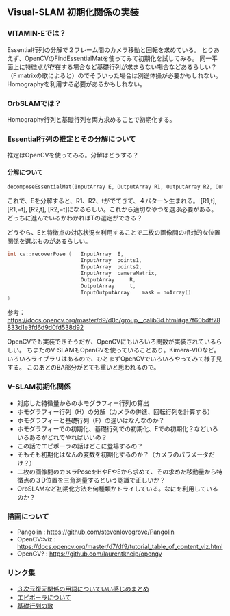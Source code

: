 ## Visual-SLAM 初期化関係の実装

### VITAMIN-Eでは？
Essential行列の分解で２フレーム間のカメラ移動と回転を求めている。
とりあえず、OpenCVのFindEssentialMatを使ってみて初期化を試してみる。
同一平面上に特徴点が存在する場合など基礎行列が求まらない場合などあるらしい？（F matrixの歌によると）のでそういった場合は別途体操が必要かもしれない。Homographyを利用する必要があるかもしれない。

### OrbSLAMでは？
Homography行列と基礎行列を両方求めることで初期化する。


### Essential行列の推定とその分解について
推定はOpenCVを使ってみる。分解はどうする？

#### 分解について
``` c++
decomposeEssentialMat(InputArray E, OutputArray R1, OutputArray R2, OutputArray t)
```
これで、Eを分解すると、R1、R2、tがでてきて、４パターン生まれる。
[R1,t], [R1,−t], [R2,t], [R2,−t]になるらしい。これから適切なやつを選ぶ必要がある。
どっちに進んでいるかわかればTの選定ができる？

どうやら、Eと特徴点の対応状況を利用することで二枚の画像間の相対的な位置関係を選ぶものがあるらしい。
``` c++
int cv::recoverPose	(	InputArray 	E,
                        InputArray 	points1,
                        InputArray 	points2,
                        InputArray 	cameraMatrix,
                        OutputArray 	R,
                        OutputArray 	t,
                        InputOutputArray 	mask = noArray() 
)		
```
参考：https://docs.opencv.org/master/d9/d0c/group__calib3d.html#ga7f60bdff78833d1e3fd6d9d0fd538d92

OpenCVでも実装できそうだが、OpenGVにもいろいろ関数が実装されているらしい。
ちまたのV-SLAMもOpenGVを使っていることあり。Kimera-VIOなど。
いろいろライブラリはあるので、ひとまずOpenCVでいろいろやってみて様子見する。
このあとのBA部分がとても重いと思われるので。

### V-SLAM初期化関係
- 対応した特徴量からのホモグラフィー行列の算出
- ホモグラフィー行列（H）の分解（カメラの併進、回転行列を計算する）
- ホモグラフィーと基礎行列（F）の違いはなんなのか？
- ホモグラフィーでの初期化、基礎行列での初期化、Eでの初期化？などいろいろあるがどれでやればいいの？
- この話でエピポーラの話はどこに登場するの？
- そもそも初期化はなんの変数を初期化するのか？（カメラのパラメータだけ？）
- 二枚の画像間のカメラPoseをHやFやEから求めて、その求めた移動量から特徴点の３D位置を三角測量するという認識で正しいか？
- OrbSLAMなど初期化方法を何種類かトライしている。なにを利用しているのか？

### 描画について
- Pangolin : https://github.com/stevenlovegrove/Pangolin
- OpenCV::viz : https://docs.opencv.org/master/d7/df9/tutorial_table_of_content_viz.html
- OpenGV? : https://github.com/laurentkneip/opengv

### リンク集
- [３次元復元関係の用語についていい感じのまとめ](https://medium.com/@NegativeMind/2d-3d%E5%BE%A9%E5%85%83%E6%8A%80%E8%A1%93%E3%81%A7%E4%BD%BF%E3%82%8F%E3%82%8C%E3%82%8B%E7%94%A8%E8%AA%9E%E3%81%BE%E3%81%A8%E3%82%81-27403689da1b)
- [エピポーラについて](https://qiita.com/ykoga/items/14300e8cdf5aa7bd8d31)
- [基礎行列の歌](https://www.youtube.com/watch?v=EQi_B3VFGHY)

